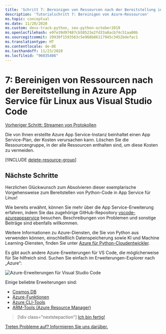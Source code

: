 ```yaml
---
title: 'Schritt 7: Bereinigen von Ressourcen nach der Bereitstellung in Azure App Service für Linux aus Visual Studio Code'
description: 'Tutorialschritt 7: Bereinigen von Azure-Ressourcen'
ms.topic: conceptual
ms.date: 11/20/2020
ms.custom: devx-track-python, seo-python-october2019
ms.openlocfilehash: e9fe39d97487cb58523e2fd33a8acb74c51aa00b
ms.sourcegitcommit: 29930f1593563c5e968b86117945c3452bdefac1
ms.translationtype: HT
ms.contentlocale: de-DE
ms.lasthandoff: 11/23/2020
ms.locfileid: "96035486"
---
```

# <a name="7-clean-up-resources-after-deploying-to-azure-app-service-on-linux-from-visual-studio-code"></a>7: Bereinigen von Ressourcen nach der Bereitstellung in Azure App Service für Linux aus Visual Studio Code

[Vorheriger Schritt: Streamen von Protokollen](tutorial-deploy-app-service-on-linux-06.md)

Die von Ihnen erstellte Azure App Service-Instanz beinhaltet einen App Service-Plan, der Kosten verursachen kann. Löschen Sie die Ressourcengruppe, in der alle Ressourcen enthalten sind, um diese Kosten zu vermeiden.

[!INCLUDE [delete-resource-group](includes/delete-resource-group.md)]

## <a name="next-steps"></a>Nächste Schritte

Herzlichen Glückwunsch zum Absolvieren dieser exemplarische Vorgehensweise zum Bereitstellen von Python-Code in App Service für Linux!

Wie bereits erwähnt, können Sie mehr über die App Service-Erweiterung erfahren, indem Sie das zugehörige GitHub-Repository [vscode-azureappservice](https://github.com/Microsoft/vscode-azureappservice) besuchen. Beschreibungen von Problemen und sonstige Beiträge sind ebenfalls willkommen.

Weitere Informationen zu Azure-Diensten, die Sie von Python aus verwenden können, einschließlich Datenspeicherung sowie KI und Machine Learning-Diensten, finden Sie unter [Azure für Python-Cloudentwickler](/python/azure/).

Es gibt auch andere Azure-Erweiterungen für VS Code, die möglicherweise für Sie hilfreich sind. Suchen Sie einfach im Erweiterungen-Explorer nach „Azure“:

![Azure-Erweiterungen für Visual Studio Code](media/deploy-azure/azure-extensions-for-visual-studio-code.png)

Einige beliebte Erweiterungen sind:

- [Cosmos DB](https://marketplace.visualstudio.com/items?itemName=ms-azuretools.vscode-cosmosdb)
- [Azure-Funktionen](https://marketplace.visualstudio.com/items?itemName=ms-azuretools.vscode-azurefunctions)
- [Azure CLI-Tools](https://marketplace.visualstudio.com/items?itemName=ms-vscode.azurecli)
- [ARM-Tools (Azure Resource Manager)](https://marketplace.visualstudio.com/items?itemName=msazurermtools.azurerm-vscode-tools)

> [!div class="nextstepaction"]
> [Ich bin fertig!](/python/azure/) 

[Treten Probleme auf? Informieren Sie uns darüber.](https://aka.ms/FlaskVSCQuickstartHelp)
